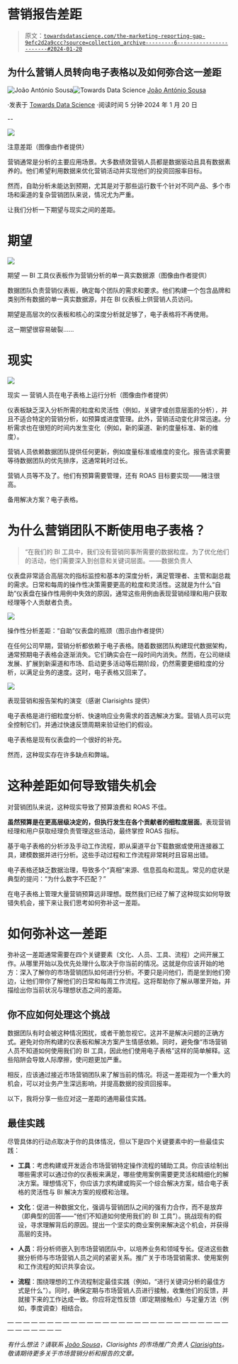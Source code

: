 # 营销报告差距

> 原文：[`towardsdatascience.com/the-marketing-reporting-gap-9efc2d2a9ccc?source=collection_archive---------6-----------------------#2024-01-20`](https://towardsdatascience.com/the-marketing-reporting-gap-9efc2d2a9ccc?source=collection_archive---------6-----------------------#2024-01-20)

## 为什么营销人员转向电子表格以及如何弥合这一差距

[](https://joao-antonio-sousa.medium.com/?source=post_page---byline--9efc2d2a9ccc--------------------------------)![João António Sousa](https://joao-antonio-sousa.medium.com/?source=post_page---byline--9efc2d2a9ccc--------------------------------)[](https://towardsdatascience.com/?source=post_page---byline--9efc2d2a9ccc--------------------------------)![Towards Data Science](https://towardsdatascience.com/?source=post_page---byline--9efc2d2a9ccc--------------------------------) [João António Sousa](https://joao-antonio-sousa.medium.com/?source=post_page---byline--9efc2d2a9ccc--------------------------------)

·发表于 [Towards Data Science](https://towardsdatascience.com/?source=post_page---byline--9efc2d2a9ccc--------------------------------) ·阅读时间 5 分钟·2024 年 1 月 20 日

--

![](img/3056e2c6c97d89358615034ca05357a0.png)

注意差距（图像由作者提供）

营销通常是分析的主要应用场景。大多数绩效营销人员都是数据驱动且具有数据素养的。他们希望利用数据来优化营销活动并实现他们的投资回报率目标。

然而，自助分析未能达到预期，尤其是对于那些运行数千个针对不同产品、多个市场和渠道的复杂营销团队来说，情况尤为严重。

让我们分析一下期望与现实之间的差距。

# 期望

![](img/3e860d54f434eb7fb52ee62edd2cb9f6.png)

期望 — BI 工具仪表板作为营销分析的单一真实数据源（图像由作者提供）

数据团队负责营销仪表板，确定每个团队的需求和要求。他们构建一个包含品牌和类别所有数据的单一真实数据源，并在 BI 仪表板上供营销人员访问。

期望是高层次的仪表板和核心的深度分析就足够了，电子表格将不再使用。

这一期望很容易破裂……

# 现实

![](img/46f176cac9fa92146687c08992adb27c.png)

现实 — 营销人员在电子表格上运行分析（图像由作者提供）

仪表板缺乏深入分析所需的粒度和灵活性（例如，关键字或创意层面的分析），并且不适合特定的营销分析，如预算或进度管理。此外，营销活动变化非常迅速。分析需求也在很短的时间内发生变化（例如，新的渠道、新的度量标准、新的维度）。

营销人员依赖数据团队提供任何更新，例如度量标准或维度的变化。报告请求需要等待数据团队的优先排序，这通常耗时过长。

营销人员等不及了。他们有预算需要管理，还有 ROAS 目标要实现——赌注很高。

备用解决方案？电子表格。

# 为什么营销团队不断使用电子表格？

> “在我们的 BI 工具中，我们没有营销同事所需要的数据粒度。为了优化他们的活动，他们需要深入到创意和关键词层面。——数据负责人

仪表盘非常适合高层次的指标监控和基本的深度分析，满足管理者、主管和副总裁的需求。日常和每周的操作性决策需要更高的粒度和灵活性。这就是为什么“自助”仪表盘在操作性用例中失效的原因，通常这些用例由表现营销经理和用户获取经理等个人贡献者负责。

![](img/07a0447d9ed54e688434d4f49a645401.png)

操作性分析差距：“自助”仪表盘的瓶颈（图示由作者提供）

在任何公司早期，营销分析都依赖于电子表格。随着数据团队构建现代数据架构，通常预期电子表格会逐渐消失。它们确实会在一段时间内消失。然而，在公司继续发展、扩展到新渠道和市场、启动更多活动等后期阶段，仍然需要更细粒度的分析，以满足业务的速度。这时，电子表格又回来了。

![](img/20c5ae61453cb7ab9a0c6d1a71a9965d.png)

表现营销和报告架构的演变（感谢 Clarisights 提供）

电子表格是进行细粒度分析、快速响应业务需求的首选解决方案。营销人员可以完全控制它们，并通过快速反馈周期来验证他们的假设。

电子表格是现有仪表盘的一个很好的补充。

然而，这种现实存在许多缺点和弊端。

# 这种差距如何导致错失机会

对营销团队来说，这种现实导致了预算浪费和 ROAS 不佳。

**虽然预算是在更高层级决定的，但执行发生在各个贡献者的细粒度层面**。表现营销经理和用户获取经理负责管理这些活动，最终掌控 ROAS 指标。

基于电子表格的分析涉及手动工作流程，即从渠道平台下载数据或使用连接器工具，建模数据并进行分析。这些手动过程和工作流程非常耗时且容易出错。

电子表格还缺乏数据治理，导致多个“真相”来源、信息孤岛和混乱。常见的症状是典型的提问：“为什么数字不匹配？”

在电子表格上管理大量营销预算远非理想。既然我们已经了解了这种现实如何导致错失机会，接下来让我们思考如何弥补这一差距。

# 如何弥补这一差距

弥补这一差距通常需要在四个关键要素（文化、人员、工具、流程）之间开展工作。从哪里开始以及优先处理什么取决于你当前的情况。这就是你应该开始的地方：深入了解你的市场营销团队如何进行分析。不要只是问他们，而是坐到他们旁边，让他们带你了解他们的日常和每周工作流程。这将帮助你了解从哪里开始，并描绘出你当前状况与理想状态之间的差距。

## 你不应如何处理这个挑战

数据团队有时会被这种情况困扰，或者干脆忽视它。这并不是解决问题的正确方式。避免对你所构建的仪表板和解决方案产生情感依赖。同时，避免像“市场营销人员不知道如何使用我们的 BI 工具，因此他们使用电子表格”这样的简单解释。这些陷阱会导致人际摩擦，使问题更加严重。

相反，应该通过接近市场营销团队来了解当前的情况。将这一差距视为一个重大的机会，可以对业务产生深远影响，并提高数据的投资回报率。

以下，我将分享一些应对这一差距的通用最佳实践。

## 最佳实践

尽管具体的行动点取决于你的具体情况，但以下是四个关键要素中的一些最佳实践：

+   **工具**：考虑构建或开发适合市场营销特定操作流程的辅助工具。你应该绘制出哪些需求可以通过你的仪表板来满足，哪些使用案例需要更灵活和精细化的解决方案。理想情况下，你应该力求构建或购买一个综合解决方案，结合电子表格的灵活性与 BI 解决方案的规模和治理。

+   **文化**：促进一种数据文化，强调与营销团队之间的强有力合作，而不是放弃（即典型的回答——“他们不知道如何使用我们的 BI 工具”）。挑战现有的假设，寻求理解背后的原因。提出一个坚实的商业案例来解决这个机会，并获得高层的支持。

+   **人员**：将分析师嵌入到市场营销团队中，以培养业务和领域专长。促进这些数据分析师与市场营销人员之间的紧密关系。推广关于市场营销需求、使用案例和工作流程的知识共享会议。

+   **流程**：围绕理想的工作流程制定最佳实践（例如，“进行关键词分析的最佳方式是什么”）。同时，确保定期与市场营销人员进行接触，收集他们的反馈，并就接下来的工作达成一致。你应将定性反馈（即定期接触点）与定量方法（例如，季度调查）相结合。

— — — — — — — — — — — — — — — — — — — — — — — — — — — — — — — — — — —

*有什么想法？请联系* [*João Sousa*](https://www.linkedin.com/in/joaoantoniosousa/)，*Clarisights 的市场推广负责人* [*Clarisights*](https://clarisights.com/)*。敬请期待更多关于市场营销分析和报告的文章。*
